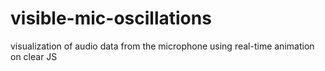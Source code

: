 # visible-mic-oscillations
visualization of audio data from the microphone using real-time animation on clear JS
